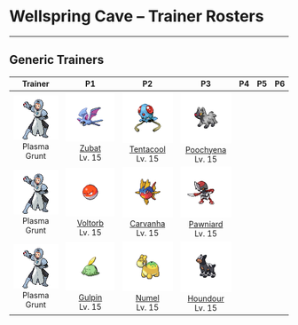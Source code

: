 # Wellspring Cave – Trainer Rosters

---

## Generic Trainers</h3>

| Trainer | P1 | P2 | P3 | P4 | P5 | P6 |
|:-------:|:--:|:--:|:--:|:--:|:--:|:--:|
| ![Plasma Grunt](../../assets/trainers/plasma_grunt.png "Plasma Grunt")<br>Plasma Grunt | ![Zubat](../../assets/sprites/zubat/front.png)<br>[Zubat](../../pokemon/zubat.md/)<br>Lv. 15 | ![Tentacool](../../assets/sprites/tentacool/front.png)<br>[Tentacool](../../pokemon/tentacool.md/)<br>Lv. 15 | ![Poochyena](../../assets/sprites/poochyena/front.png)<br>[Poochyena](../../pokemon/poochyena.md/)<br>Lv. 15 |
| ![Plasma Grunt](../../assets/trainers/plasma_grunt.png "Plasma Grunt")<br>Plasma Grunt | ![Voltorb](../../assets/sprites/voltorb/front.png)<br>[Voltorb](../../pokemon/voltorb.md/)<br>Lv. 15 | ![Carvanha](../../assets/sprites/carvanha/front.png)<br>[Carvanha](../../pokemon/carvanha.md/)<br>Lv. 15 | ![Pawniard](../../assets/sprites/pawniard/front.png)<br>[Pawniard](../../pokemon/pawniard.md/)<br>Lv. 15 |
| ![Plasma Grunt](../../assets/trainers/plasma_grunt.png "Plasma Grunt")<br>Plasma Grunt | ![Gulpin](../../assets/sprites/gulpin/front.png)<br>[Gulpin](../../pokemon/gulpin.md/)<br>Lv. 15 | ![Numel](../../assets/sprites/numel/front.png)<br>[Numel](../../pokemon/numel.md/)<br>Lv. 15 | ![Houndour](../../assets/sprites/houndour/front.png)<br>[Houndour](../../pokemon/houndour.md/)<br>Lv. 15 |

